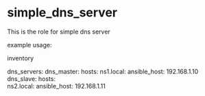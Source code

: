 # simple_dns_server
This is the role for simple dns server

example usage:

inventory

dns_servers:
  dns_master:
    hosts:
      ns1.local:
        ansible_host: 192.168.1.10
  dns_slave:
    hosts:  
      ns2.local:
        ansible_host: 192.168.1.11


